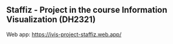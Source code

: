 ## Staffiz - Project in the course Information Visualization (DH2321) 

Web app: https://ivis-project-staffiz.web.app/
